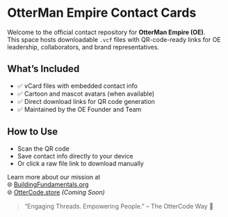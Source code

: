 # OtterMan Empire Contact Cards

Welcome to the official contact repository for **OtterMan Empire (OE)**.  
This space hosts downloadable `.vcf` files with QR-code-ready links for OE leadership, collaborators, and brand representatives.

## What’s Included
- ✅ vCard files with embedded contact info
- ✅ Cartoon and mascot avatars (when available)
- ✅ Direct download links for QR code generation
- ✅ Maintained by the OE Founder and Team

## How to Use
- Scan the QR code
- Save contact info directly to your device
- Or click a raw file link to download manually

Learn more about our mission at  
🌐 [BuildingFundamentals.org](https://BuildingFundamentals.org)  
🌐 [OtterCode.store](https://OtterCode.store) *(Coming Soon)*

> “Engaging Threads. Empowering People.” – The OtterCode Way 🦦
